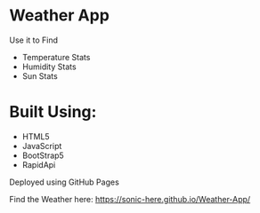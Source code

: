 
<h1>Weather App</h1>
<p>Use it to Find</p>
<ul>
<li>Temperature Stats</li>
<li>Humidity Stats</li>
<li>Sun Stats</li>
</ul>

<h1>Built Using:</h1>
<ul>
<li>HTML5</li>
<li>JavaScript</li>
<li>BootStrap5</li>
<li>RapidApi</li>
</ul>

<p>Deployed using GitHub Pages</p>


Find the Weather here: https://sonic-here.github.io/Weather-App/

